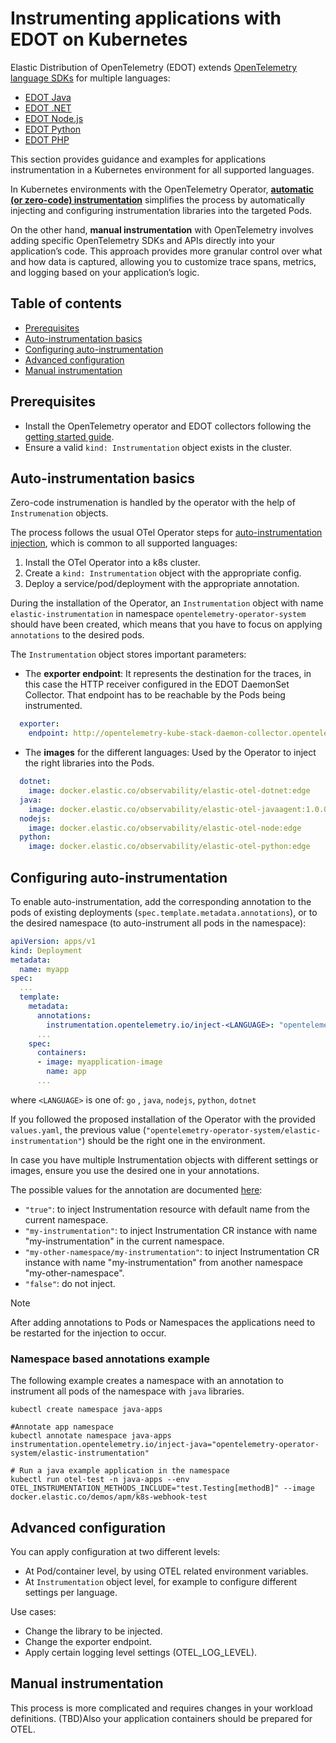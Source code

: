 # Instrumenting applications with EDOT on Kubernetes

Elastic Distribution of OpenTelemetry (EDOT) extends [OpenTelemetry language SDKs](https://opentelemetry.io/docs/languages/) for multiple languages:

* [EDOT Java](https://github.com/elastic/elastic-otel-java)
* [EDOT .NET](https://github.com/elastic/elastic-otel-dotnet)
* [EDOT Node.js](https://github.com/elastic/elastic-otel-node)
* [EDOT Python](https://github.com/elastic/elastic-otel-python)
* [EDOT PHP](https://github.com/elastic/elastic-otel-php/)

This section provides guidance and examples for applications instrumentation in a Kubernetes environment for all supported languages.

In Kubernetes environments with the OpenTelemetry Operator, [**automatic (or zero-code) instrumentation**](https://opentelemetry.io/docs/kubernetes/operator/automatic/) simplifies the process by automatically injecting and configuring instrumentation libraries into the targeted Pods.

On the other hand, **manual instrumentation** with OpenTelemetry involves adding specific OpenTelemetry SDKs and APIs directly into your application’s code. This approach provides more granular control over what and how data is captured, allowing you to customize trace spans, metrics, and logging based on your application’s logic.

## Table of contents

- [Prerequisites](#prerequisites)
- [Auto-instrumentation basics](#auto-instrumentation-basics)
- [Configuring auto-instrumentation](#configuring-auto-instrumentation)
- [Advanced configuration](#advanced-configuration)
- [Manual instrumentation](#manual-instrumentation)

## Prerequisites

- Install the OpenTelemetry operator and EDOT collectors following the [getting started guide](./README.md).
- Ensure a valid `kind: Instrumentation` object exists in the cluster.

## Auto-instrumentation basics

Zero-code instrumenation is handled by the operator with the help of `Instrumenation` objects.

The process follows the usual OTel Operator steps for [auto-instrumentation injection](https://github.com/open-telemetry/opentelemetry-operator#opentelemetry-auto-instrumentation-injection), which is common to all supported languages:

  1. Install the OTel Operator into a k8s cluster.
  2. Create a `kind: Instrumentation` object with the appropriate config.
  3. Deploy a service/pod/deployment with the appropriate annotation.

During the installation of the Operator, an `Instrumentation` object with name `elastic-instrumentation` in namespace `opentelemetry-operator-system` should have been created, which means that you have to focus on applying `annotations` to the desired pods.

The `Instrumentation` object stores important parameters:

- The **exporter endpoint**: It represents the destination for the traces, in this case the HTTP receiver configured in the EDOT DaemonSet Collector. That endpoint has to be reachable by the Pods being instrumented.

```yaml
  exporter:
    endpoint: http://opentelemetry-kube-stack-daemon-collector.opentelemetry-operator-system.svc.cluster.local:4318
```

- The **images** for the different languages: Used by the Operator to inject the right libraries into the Pods.

```yaml
  dotnet:
    image: docker.elastic.co/observability/elastic-otel-dotnet:edge
  java:
    image: docker.elastic.co/observability/elastic-otel-javaagent:1.0.0
  nodejs:
    image: docker.elastic.co/observability/elastic-otel-node:edge
  python:
    image: docker.elastic.co/observability/elastic-otel-python:edge
```

## Configuring auto-instrumentation

To enable auto-instrumentation, add the corresponding annotation to the pods of existing deployments (`spec.template.metadata.annotations`), or to the desired namespace (to auto-instrument all pods in the namespace):

```yaml
apiVersion: apps/v1
kind: Deployment
metadata:
  name: myapp
spec:
  ...
  template:
    metadata:
      annotations:
        instrumentation.opentelemetry.io/inject-<LANGUAGE>: "opentelemetry-operator-system/elastic-instrumentation"
      ...
    spec:
      containers:
      - image: myapplication-image
        name: app
      ...        
```

where `<LANGUAGE>` is one of: `go` , `java`, `nodejs`, `python`, `dotnet`

If you followed the proposed installation of the Operator with the provided `values.yaml`, the previous value (`"opentelemetry-operator-system/elastic-instrumentation"`) should be the right one in the environment.

In case you have multiple Instrumentation objects with different settings or images, ensure you use the desired one in your annotations.

The possible values for the annotation are documented [here](https://opentelemetry.io/docs/kubernetes/operator/automatic/#add-annotations-to-existing-deployments):

- `"true"`: to inject Instrumentation resource with default name from the current namespace.
- `"my-instrumentation"`: to inject Instrumentation CR instance with name "my-instrumentation" in the current namespace.
- `"my-other-namespace/my-instrumentation"`: to inject Instrumentation CR instance with name "my-instrumentation" from another namespace "my-other-namespace".
- `"false"`: do not inject.

> [!NOTE]
> After adding annotations to Pods or Namespaces the applications need to be restarted for the injection to occur.

### Namespace based annotations example

The following example creates a namespace with an annotation to instrument all pods of the namespace with `java` libraries.

```
kubectl create namespace java-apps

#Annotate app namespace
kubectl annotate namespace java-apps instrumentation.opentelemetry.io/inject-java="opentelemetry-operator-system/elastic-instrumentation"

# Run a java example application in the namespace
kubectl run otel-test -n java-apps --env OTEL_INSTRUMENTATION_METHODS_INCLUDE="test.Testing[methodB]" --image docker.elastic.co/demos/apm/k8s-webhook-test
```

## Advanced configuration

You can apply configuration at two different levels:
- At Pod/container level, by using OTEL related environment variables.
- At `Instrumentation` object level, for example to configure different settings per language.

Use cases:
- Change the library to be injected.
- Change the exporter endpoint.
- Apply certain logging level settings (OTEL_LOG_LEVEL).


## Manual instrumentation

This process is more complicated and requires changes in your workload definitions.
(TBD)Also your application containers should be prepared for OTEL.
